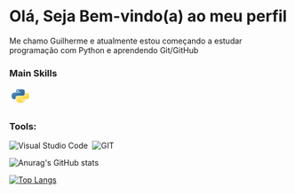 # Olá, Seja Bem-vindo(a) ao meu perfil

Me chamo Guilherme e atualmente estou começando a estudar programação com Python e aprendendo Git/GitHub

### Main Skills
<img align="center" alt="Blankky-Python" height="30" width="40" src="https://raw.githubusercontent.com/devicons/devicon/master/icons/python/python-original.svg">

  ##
### Tools:
![Visual Studio Code](https://img.shields.io/badge/Visual%20Studio%20Code-0078d7.svg?style=for-the-badge&logo=visual-studio-code&logoColor=white)&nbsp;
![GIT](https://img.shields.io/badge/Git-E34F26?style=for-the-badge&logo=git&logoColor=white)&nbsp;

![Anurag's GitHub stats](https://github-readme-stats.vercel.app/api?username=blankkywired&show_icons=true&theme=github_dark) 

[![Top Langs](https://github-readme-stats.vercel.app/api/top-langs/?username=blankkywired&layout=donut&theme=github_dark)](https://github.com/anuraghazra/github-readme-stats)

